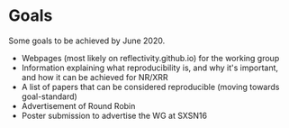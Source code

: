 # Goals 

Some goals to be achieved by June 2020.

- Webpages (most likely on reflectivity.github.io) for the working group
- Information explaining what reproducibility is, and why it's important, and how it can be achieved for NR/XRR
- A list of papers that can be considered reproducible (moving towards goal-standard)
- Advertisement of Round Robin
- Poster submission to advertise the WG at SXSN16
